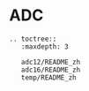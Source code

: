 # ADC

```{eval-rst}
.. toctree::
   :maxdepth: 3

   adc12/README_zh
   adc16/README_zh
   temp/README_zh

```
